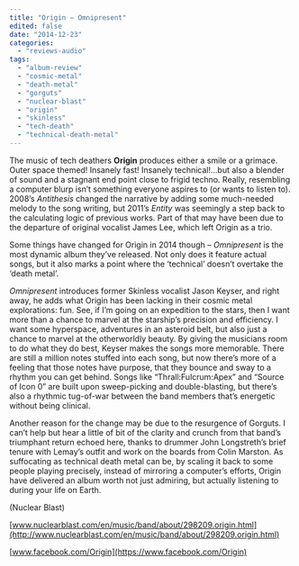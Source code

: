 ```yaml
---
title: "Origin – Omnipresent"
edited: false
date: "2014-12-23"
categories:
  - "reviews-audio"
tags:
  - "album-review"
  - "cosmic-metal"
  - "death-metal"
  - "gorguts"
  - "nuclear-blast"
  - "origin"
  - "skinless"
  - "tech-death"
  - "technical-death-metal"
---
```


The music of tech deathers **Origin** produces either a smile or a grimace. Outer space themed! Insanely fast! Insanely technical!...but also a blender of sound and a stagnant end point close to frigid techno. Really, resembling a computer blurp isn’t something everyone aspires to (or wants to listen to). 2008’s _Antithesis_ changed the narrative by adding some much-needed melody to the song writing, but 2011’s _Entity_ was seemingly a step back to the calculating logic of previous works. Part of that may have been due to the departure of original vocalist James Lee, which left Origin as a trio.

Some things have changed for Origin in 2014 though – _Omnipresent_ is the most dynamic album they’ve released. Not only does it feature actual songs, but it also marks a point where the ‘technical’ doesn’t overtake the ‘death metal’.

_Omnipresent_ introduces former Skinless vocalist Jason Keyser, and right away, he adds what Origin has been lacking in their cosmic metal explorations: fun. See, if I’m going on an expedition to the stars, then I want more than a chance to marvel at the starship’s precision and efficiency. I want some hyperspace, adventures in an asteroid belt, but also just a chance to marvel at the otherworldly beauty. By giving the musicians room to do what they do best, Keyser makes the songs more memorable. There are still a million notes stuffed into each song, but now there’s more of a feeling that those notes have purpose, that they bounce and sway to a rhythm you can get behind. Songs like “Thrall:Fulcrum:Apex” and “Source of Icon 0” are built upon sweep-picking and double-blasting, but there’s also a rhythmic tug-of-war between the band members that’s energetic without being clinical.

Another reason for the change may be due to the resurgence of Gorguts. I can’t help but hear a little of bit of the clarity and crunch from that band’s triumphant return echoed here, thanks to drummer John Longstreth’s brief tenure with Lemay’s outfit and work on the boards from Colin Marston. As suffocating as technical death metal can be, by scaling it back to some people playing precisely, instead of mirroring a computer’s efforts, Origin have delivered an album worth not just admiring, but actually listening to during your life on Earth.

(Nuclear Blast)

[www.nuclearblast.com/en/music/band/about/298209.origin.html](http://www.nuclearblast.com/en/music/band/about/298209.origin.html)

[www.facebook.com/Origin](https://www.facebook.com/Origin)
